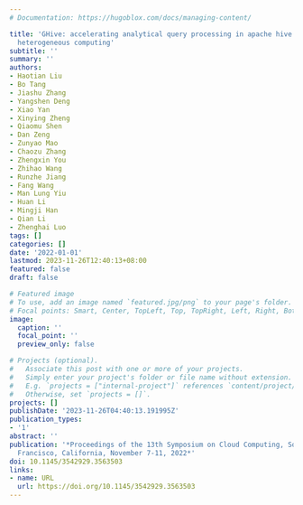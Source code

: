 ```yaml
---
# Documentation: https://hugoblox.com/docs/managing-content/

title: 'GHive: accelerating analytical query processing in apache hive via CPU-GPU
  heterogeneous computing'
subtitle: ''
summary: ''
authors:
- Haotian Liu
- Bo Tang
- Jiashu Zhang
- Yangshen Deng
- Xiao Yan
- Xinying Zheng
- Qiaomu Shen
- Dan Zeng
- Zunyao Mao
- Chaozu Zhang
- Zhengxin You
- Zhihao Wang
- Runzhe Jiang
- Fang Wang
- Man Lung Yiu
- Huan Li
- Mingji Han
- Qian Li
- Zhenghai Luo
tags: []
categories: []
date: '2022-01-01'
lastmod: 2023-11-26T12:40:13+08:00
featured: false
draft: false

# Featured image
# To use, add an image named `featured.jpg/png` to your page's folder.
# Focal points: Smart, Center, TopLeft, Top, TopRight, Left, Right, BottomLeft, Bottom, BottomRight.
image:
  caption: ''
  focal_point: ''
  preview_only: false

# Projects (optional).
#   Associate this post with one or more of your projects.
#   Simply enter your project's folder or file name without extension.
#   E.g. `projects = ["internal-project"]` references `content/project/deep-learning/index.md`.
#   Otherwise, set `projects = []`.
projects: []
publishDate: '2023-11-26T04:40:13.191995Z'
publication_types:
- '1'
abstract: ''
publication: '*Proceedings of the 13th Symposium on Cloud Computing, SoCC 2022, San
  Francisco, California, November 7-11, 2022*'
doi: 10.1145/3542929.3563503
links:
- name: URL
  url: https://doi.org/10.1145/3542929.3563503
---
```

